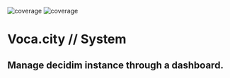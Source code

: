 

![coverage](https://gitlab.com/gitlab-org/gitlab/badges/main/coverage.svg?job=tests:backend&key_text=Backend+Coverage&key_width=130)
![coverage](https://gitlab.com/gitlab-org/gitlab/badges/main/coverage.svg?job=tests:frontend&key_text=Frontend+Coverage&key_width=130)

# Voca.city // System
## Manage decidim instance through a dashboard.